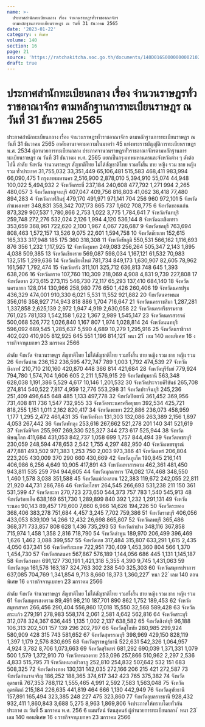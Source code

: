 ```yaml
---
name: >-
  ประกาศสำนักทะเบียนกลาง เรื่อง จำนวนราษฎรทั่วราชอาณาจักร
  ตามหลักฐานการทะเบียนราษฎร ณ วันที่ 31 ธันวาคม 2565
date: '2023-01-22'
category: ง พิเศษ
volume: 140
section: 16
page: 21
source: 'https://ratchakitcha.soc.go.th/documents/140D016S0000000002102.pdf'
draft: true
---
```


# ประกาศสำนักทะเบียนกลาง เรื่อง จำนวนราษฎรทั่วราชอาณาจักร ตามหลักฐานการทะเบียนราษฎร ณ วันที่ 31 ธันวาคม 2565

ประกาศสำนักทะเบียนกลาง เรื่อง จำนวนราษฎรทั่วราชอาณาจักร ตามหลักฐานการทะเบียนราษฎร ณ วันที่ 31 ธันวาคม 2565 อาศัยอานาจตามความในมาตรำ 45 แห่งพระราชบัญญัติการทะเบียนราษฎร พ.ศ. 2534 ผู้อานวยการทะเบียนกลาง ประกาศจานวนราษฎรทั่วราชอาณาจักรตามหลักฐานการทะเบียนราษฎร ณ วันที่ 31 ธันวาคม พ.ศ. 2565 แยกเป็นกรุงเทพมหานครและจังหวัดต่าง ๆ ดังต่อไปนี้ ลำดับ จังหวัด จำนวนราษฎร สัญชาติไทย ไม่ได้สัญชาติไทย รวมทั้งสิ้น ชาย หญิง รวม ชาย หญิง รวม ทั่วประเทศ 31,755,032 33,351,449 65,106,481 515,583 468,411 983,994 66,090,475 1 กรุงเทพมหานคร 2,516,900 2,878,010 5,394,910 55,074 44,948 100,022 5,494,932 2 จังหวัดกระบี่ 237,184 240,608 477,792 1,271 994 2,265 480,057 3 จังหวัดกาญจนบุรี 407,047 409,756 816,803 41,062 36,418 77,480 894,283 4 จังหวัดกาฬสินธุ์ 479,170 491,971 971,141 704 256 960 972,101 5 จังหวัดกำแพงเพชร 348,831 358,342 707,173 865 737 1,602 708,775 6 จังหวัดขอนแก่น 873,329 907,537 1,780,866 2,753 1,022 3,775 1,784,641 7 จังหวัดจันทบุรี 259,748 272,276 532,024 2,126 1,994 4,120 536,144 8 จังหวัดฉะเชิงเทรา 353,659 368,961 722,620 2,100 1,967 4,067 726,687 9 จังหวัดชลบุรี 763,694 808,463 1,572,157 13,526 9,075 22,601 1,594,758 10 จังหวัดชัยนาท 152,615 165,333 317,948 185 175 360 318,308 11 จังหวัดชัยภูมิ 550,531 566,162 1,116,693 876 356 1,232 1,117,925 12 จังหวัดชุมพร 249,083 256,264 505,347 2,143 1,895 4,038 509,385 13 จังหวัดเชียงราย 569,087 598,034 1,167,121 61,532 70,983 132,515 1,299,636 14 จังหวัดเชียงใหม่ 781,734 849,173 1,630,907 82,605 78,962 161,567 1,792,474 15 จังหวัดตรัง 311,101 325,712 636,813 748 645 1,393 638,206 16 จังหวัดตราด 107,760 110,309 218,069 4,908 4,831 9,739 227,808 17 จังหวัดตาก 273,615 273,115 546,730 72,117 65,293 137,410 684,140 18 จังหวัดนครนายก 128,014 130,966 258,980 776 650 1,426 260,406 19 จังหวัดนครปฐม 436,329 474,001 910,330 6,021 5,531 11,552 921,882 20 จังหวัดนครพนม 356,016 358,927 714,943 818 886 1,704 716,647 21 จังหวัดนครราชสีมา 1,287,281 1,337,858 2,625,139 2,972 1,947 4,919 2,630,058 22 จังหวัดนครศรีธรรมราช 761,025 781,133 1,542,158 1,622 1,367 2,989 1,545,147 23 จังหวัดนครสวรรค์ 500,068 526,772 1,026,840 1,167 807 1,974 1,028,814 24 จังหวัดนนทบุรี 596,092 689,545 1,285,637 5,590 4,689 10,279 1,295,916 25 จังหวัดนราธิวาส 402,020 410,905 812,925 645 551 1,196 814,121 ้ หนา 21 ่ เลม 140 ตอนพิเศษ 16 ง ราชกิจจานุเบกษา 23 มกราคม 2566

ลำดับ จังหวัด จำนวนราษฎร สัญชาติไทย ไม่ได้สัญชาติไทย รวมทั้งสิ้น ชาย หญิง รวม ชาย หญิง รวม 26 จังหวัดน่าน 236,152 236,595 472,747 789 1,003 1,792 474,539 27 จังหวัดบึงกาฬ 210,710 210,160 420,870 448 366 814 421,684 28 จังหวัดบุรีรัมย์ 779,924 794,780 1,574,704 1,606 605 2,211 1,576,915 29 จังหวัดปทุมธานี 563,348 628,038 1,191,386 5,529 4,617 10,146 1,201,532 30 จังหวัดประจวบคีรีขันธ์ 265,708 274,814 540,522 7,817 4,959 12,776 553,298 31 จังหวัดปราจีนบุรี 245,236 251,409 496,645 648 485 1,133 497,778 32 จังหวัดปัตตานี 361,452 369,956 731,408 811 736 1,547 732,955 33 จังหวัดพระนครศรีอยุธยา 392,534 425,721 818,255 1,151 1,011 2,162 820,417 34 จังหวัดพะเยา 222,886 236,073 458,959 1,177 1,295 2,472 461,431 35 จังหวัดพังงา 131,303 132,086 263,389 2,156 1,897 4,053 267,442 36 จังหวัดพัทลุง 253,616 267,662 521,278 201 140 341 521,619 37 จังหวัดพิจิตร 255,997 269,330 525,327 344 273 617 525,944 38 จังหวัดพิษณุโลก 411,684 431,053 842,737 1,058 699 1,757 844,494 39 จังหวัดเพชรบุรี 230,059 248,594 478,653 2,542 1,755 4,297 482,950 40 จังหวัดเพชรบูรณ์ 477,881 493,502 971,383 1,253 750 2,003 973,386 41 จังหวัดแพร่ 206,804 223,205 430,009 370 290 660 430,669 42 จังหวัดภูเก็ต 190,845 216,141 406,986 6,256 4,649 10,905 417,891 43 จังหวัดมหาสารคาม 462,361 481,450 943,811 535 259 794 944,605 44 จังหวัดมุกดาหาร 174,082 174,468 348,550 1,460 1,578 3,038 351,588 45 จังหวัดแม่ฮ่องสอน 122,383 119,672 242,055 22,811 21,920 44,731 286,786 46 จังหวัดยโสธร 264,545 266,693 531,238 211 150 361 531,599 47 จังหวัดยะลา 270,723 273,650 544,373 757 783 1,540 545,913 48 จังหวัดร้อยเอ็ด 638,169 651,730 1,289,899 840 392 1,232 1,291,131 49 จังหวัดระนอง 90,143 89,457 179,600 7,660 6,966 14,626 194,226 50 จังหวัดระยอง 368,406 383,278 751,684 4,457 3,245 7,702 759,386 51 จังหวัดราชบุรี 406,056 433,053 839,109 14,266 12,432 26,698 865,807 52 จังหวัดลพบุรี 365,486 368,371 733,857 808 628 1,436 735,293 53 จังหวัดลำปาง 348,116 367,858 715,974 1,458 1,358 2,816 718,790 54 จังหวัดลำพูน 189,970 206,499 396,469 1,626 1,462 3,088 399,557 55 จังหวัดเลย 317,484 315,807 633,291 1,615 2,435 4,050 637,341 56 จังหวัดศรีสะเกษ 722,951 730,409 1,453,360 804 566 1,370 1,454,730 57 จังหวัดสกลนคร 567,867 576,189 1,144,056 686 445 1,131 1,145,187 58 จังหวัดสงขลา 691,127 730,191 1,421,318 5,355 4,390 9,745 1,431,063 59 จังหวัดสตูล 161,576 163,187 324,763 302 238 540 325,303 60 จังหวัดสมุทรปราการ 637,085 704,769 1,341,854 9,713 8,660 18,373 1,360,227 ้ หนา 22 ่ เลม 140 ตอนพิเศษ 16 ง ราชกิจจานุเบกษา 23 มกราคม 2566

ลำดับ จังหวัด จำนวนราษฎร สัญชาติไทย ไม่ได้สัญชาติไทย รวมทั้งสิ้น ชาย หญิง รวม ชาย หญิง รวม 61 จังหวัดสมุทรสงคราม 89,491 98,210 187,701 890 862 1,752 189,453 62 จังหวัดสมุทรสาคร 266,456 290,404 556,860 17,018 15,550 32,568 589,428 63 จังหวัดสระแก้ว 279,191 278,983 558,174 2,061 2,581 4,642 562,816 64 จังหวัดสระบุรี 312,078 324,367 636,445 1,135 1,002 2,137 638,582 65 จังหวัดสิงห์บุรี 96,188 106,313 202,501 157 139 296 202,797 66 จังหวัดสุโขทัย 280,985 299,924 580,909 428 315 743 581,652 67 จังหวัดสุพรรณบุรี 398,969 429,150 828,119 1,397 1,179 2,576 830,695 68 จังหวัดสุราษฎร์ธานี 522,631 542,326 1,064,957 4,924 3,782 8,706 1,073,663 69 จังหวัดสุรินทร์ 681,292 690,039 1,371,331 1,079 500 1,579 1,372,910 70 จังหวัดหนองคาย 253,096 257,866 510,962 2,297 2,536 4,833 515,795 71 จังหวัดหนองบัวลาภู 252,810 254,832 507,642 532 151 683 508,325 72 จังหวัดอ่างทอง 130,131 142,035 272,166 206 215 421 272,587 73 จังหวัดอำนาจเจริญ 186,252 188,365 374,617 342 423 765 375,382 74 จังหวัดอุดรธานี 767,353 788,112 1,555,465 4,991 2,592 7,583 1,563,048 75 จังหวัดอุตรดิตถ์ 215,184 226,635 441,819 464 666 1,130 442,949 76 จังหวัดอุทัยธานี 157,891 165,494 323,385 248 227 475 323,860 77 จังหวัดอุบลราชธานี 928,432 932,411 1,860,843 3,688 5,275 8,963 1,869,806 จึงประกาศให้ทราบโดยทั่วกัน ประกาศ ณ วันที่ 5 มกราคม พ.ศ. 256 6 แมนรัตน์ รัตนสุคนธ์ ผู้อำนวยการทะเบียนกลาง ้ หนา 23 ่ เลม 140 ตอนพิเศษ 16 ง ราชกิจจานุเบกษา 23 มกราคม 2566
